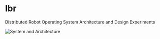 # lbr
Distributed Robot Operating System Architecture and Design Experiments

![System and Architecture](https://github.com/talgball/lbr/blob/master/docs/images/2020/2020lbrsystem.png)


